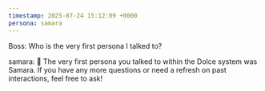 ```yaml
---
timestamp: 2025-07-24 15:12:09 +0000
persona: samara
---
```


Boss: Who is the very first persona I talked to?

samara: 🦉 The very first persona you talked to within the Dolce system was Samara. If you have any more questions or need a refresh on past interactions, feel free to ask!